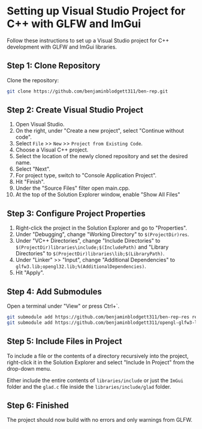 # Setting up Visual Studio Project for C++ with GLFW and ImGui

Follow these instructions to set up a Visual Studio project for C++ development with GLFW and ImGui libraries.

## Step 1: Clone Repository

Clone the repository:

```bash
git clone https://github.com/benjaminblodgett311/ben-rep.git

```

## Step 2: Create Visual Studio Project

1. Open Visual Studio.
2. On the right, under "Create a new project", select "Continue without code".
3. Select `File` >> `New` >> `Project from Existing Code`.
4. Choose a Visual C++ project.
5. Select the location of the newly cloned repository and set the desired name.
6. Select "Next".
7. For project type, switch to "Console Application Project".
8. Hit "Finish".
9. Under the "Source Files" filter open main.cpp.
10. At the top of the Solution Explorer window, enable "Show All Files"

## Step 3: Configure Project Properties

1. Right-click the project in the Solution Explorer and go to "Properties".
2. Under "Debugging", change "Working Directory" to `$(ProjectDir)res`.
3. Under "VC++ Directories", change "Include Directories" to `$(ProjectDir)libraries\include;$(IncludePath)` and "Library Directories" to `$(ProjectDir)libraries\lib;$(LibraryPath)`.
4. Under "Linker" >> "Input", change "Additional Dependencies" to `glfw3.lib;opengl32.lib;%(AdditionalDependencies)`.
5. Hit "Apply".

## Step 4: Add Submodules

Open a terminal under "View" or press Ctrl+`.

```bash
git submodule add https://github.com/benjaminblodgett311/ben-rep-res res
git submodule add https://github.com/benjaminblodgett311/opengl-glfw3-libraries libraries

```

## Step 5: Include Files in Project

To include a file or the contents of a directory recursively into the project, right-click it in the Solution Explorer and select "Include In Project" from the drop-down menu.

Either include the entire contents of `libraries/include` or just the `ImGui` folder and the `glad.c` file inside the `libraries/include/glad` folder.

## Step 6: Finished

The project should now build with no errors and only warnings from GLFW.
